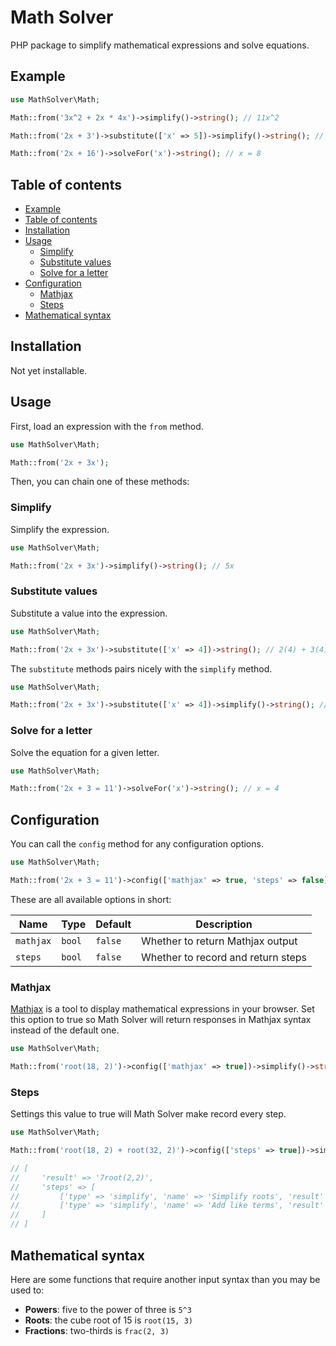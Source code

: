 # Math Solver

PHP package to simplify mathematical expressions and solve equations.

## Example

```php
use MathSolver\Math;

Math::from('3x^2 + 2x * 4x')->simplify()->string(); // 11x^2

Math::from('2x + 3')->substitute(['x' => 5])->simplify()->string(); // 13

Math::from('2x + 16')->solveFor('x')->string(); // x = 8
```

## Table of contents

-   [Example](#example)
-   [Table of contents](#table-of-contents)
-   [Installation](#installation)
-   [Usage](#usage)
    -   [Simplify](#simplify)
    -   [Substitute values](#substitute-values)
    -   [Solve for a letter](#solve-for-a-letter)
-   [Configuration](#configuration)
    -   [Mathjax](#mathjax)
    -   [Steps](#steps)
-   [Mathematical syntax](#mathematical-syntax)

## Installation

Not yet installable.

## Usage

First, load an expression with the `from` method.

```php
use MathSolver\Math;

Math::from('2x + 3x');
```

Then, you can chain one of these methods:

### Simplify

Simplify the expression.

```php
use MathSolver\Math;

Math::from('2x + 3x')->simplify()->string(); // 5x
```

### Substitute values

Substitute a value into the expression.

```php
use MathSolver\Math;

Math::from('2x + 3x')->substitute(['x' => 4])->string(); // 2(4) + 3(4)
```

The `substitute` methods pairs nicely with the `simplify` method.

```php
use MathSolver\Math;

Math::from('2x + 3x')->substitute(['x' => 4])->simplify()->string(); // 20
```

### Solve for a letter

Solve the equation for a given letter.

```php
use MathSolver\Math;

Math::from('2x + 3 = 11')->solveFor('x')->string(); // x = 4
```

## Configuration

You can call the `config` method for any configuration options.

```php
use MathSolver\Math;

Math::from('2x + 3 = 11')->config(['mathjax' => true, 'steps' => false])->...
```

These are all available options in short:

| Name      | Type   | Default | Description                        |
| --------- | ------ | ------- | ---------------------------------- |
| `mathjax` | `bool` | `false` | Whether to return Mathjax output   |
| `steps`   | `bool` | `false` | Whether to record and return steps |

### Mathjax

[Mathjax](https://www.mathjax.org/) is a tool to display mathematical expressions in your browser. Set this option to true so Math Solver will return responses in Mathjax syntax instead of the default one.

```php
use MathSolver\Math;

Math::from('root(18, 2)')->config(['mathjax' => true])->simplify()->string(); // 3\sqrt{2}
```

### Steps

Settings this value to true will Math Solver make record every step.

```php
use MathSolver\Math;

Math::from('root(18, 2) + root(32, 2)')->config(['steps' => true])->simplify()->string();

// [
//     'result' => '7root(2,2)',
//     'steps' => [
//         ['type' => 'simplify', 'name' => 'Simplify roots', 'result' => '3root(2,2)+4root(2,2)'],
//         ['type' => 'simplify', 'name' => 'Add like terms', 'result' => '7root(2,2)']
//     ]
// ]
```

## Mathematical syntax

Here are some functions that require another input syntax than you may be used to:

-   **Powers**: five to the power of three is `5^3`
-   **Roots**: the cube root of 15 is `root(15, 3)`
-   **Fractions**: two-thirds is `frac(2, 3)`
